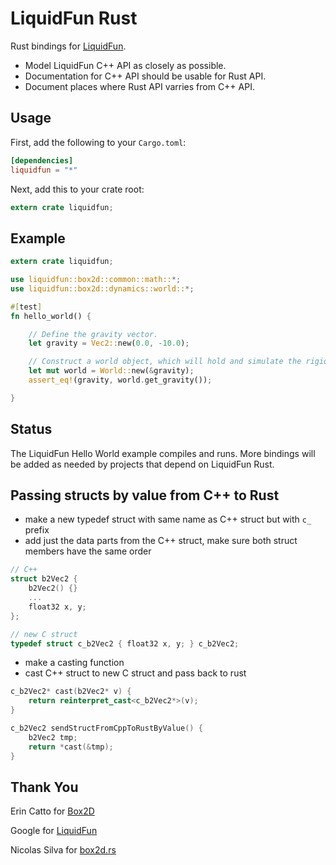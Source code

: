 LiquidFun Rust
==============

Rust bindings for [LiquidFun](https://github.com/google/liquidfun/).

* Model LiquidFun C++ API as closely as possible.
* Documentation for C++ API should be usable for Rust API.
* Document places where Rust API varries from C++ API.

Usage
-----
First, add the following to your `Cargo.toml`:

```toml
[dependencies]
liquidfun = "*"
```

Next, add this to your crate root:

```rust
extern crate liquidfun;
```

Example
-------

```rust
extern crate liquidfun;

use liquidfun::box2d::common::math::*;
use liquidfun::box2d::dynamics::world::*;

#[test]
fn hello_world() {

	// Define the gravity vector.
	let gravity = Vec2::new(0.0, -10.0);

	// Construct a world object, which will hold and simulate the rigid bodies.
	let mut world = World::new(&gravity);
	assert_eq!(gravity, world.get_gravity());

}

```

Status
------

The LiquidFun Hello World example compiles and runs. More bindings will be added as needed by projects that depend on LiquidFun Rust.

Passing structs by value from C++ to Rust
-----------------------------------------

* make a new typedef struct with same name as C++ struct but with `c_` prefix
* add just the data parts from the C++ struct, make sure both struct members have the same order

```cpp
// C++
struct b2Vec2 {
	b2Vec2() {}
	...
	float32 x, y;
};

// new C struct
typedef struct c_b2Vec2 { float32 x, y; } c_b2Vec2;
```

* make a casting function
* cast C++ struct to new C struct and pass back to rust

```cpp
c_b2Vec2* cast(b2Vec2* v) {
    return reinterpret_cast<c_b2Vec2*>(v);
}

c_b2Vec2 sendStructFromCppToRustByValue() {
	b2Vec2 tmp;
    return *cast(&tmp);
}
```

Thank You
---------
Erin Catto for [Box2D](https://github.com/erincatto/Box2D)

Google for [LiquidFun](https://github.com/google/liquidfun)

Nicolas Silva for [box2d.rs](https://github.com/nical/box2d.rs)